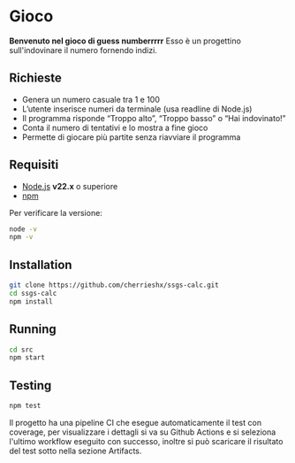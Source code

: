 # Gioco

**Benvenuto nel gioco di guess numberrrrr**
Esso è un progettino sull'indovinare il numero fornendo indizi.

## Richieste

- Genera un numero casuale tra 1 e 100
- L’utente inserisce numeri da terminale (usa readline di Node.js)
- Il programma risponde “Troppo alto”, “Troppo basso” o “Hai indovinato!”
- Conta il numero di tentativi e lo mostra a fine gioco
- Permette di giocare più partite senza riavviare il programma 

## Requisiti

- [Node.js](https://nodejs.org/) **v22.x** o superiore
- [npm](https://www.npmjs.com/)

Per verificare la versione:
```bash
node -v
npm -v
```

##  Installation 

```bash
git clone https://github.com/cherrieshx/ssgs-calc.git
cd ssgs-calc
npm install
```

## Running

```bash
cd src
npm start
```

## Testing

```bash
npm test
```
Il progetto ha una pipeline CI che esegue automaticamente il test con coverage, per visualizzare i dettagli si va su Github Actions e si seleziona
l'ultimo workflow eseguito con successo, inoltre si può scaricare il risultato del test sotto nella sezione Artifacts.

